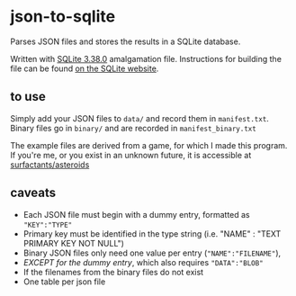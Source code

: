 # json-to-sqlite
Parses JSON files and stores the results in a SQLite database.

Written with [SQLite 3.38.0](https://github.com/sqlite/sqlite/releases/tag/version-3.38.0) amalgamation file. Instructions for building the file can be found [on the SQLite website](https://www.sqlite.org/draft/amalgamation.html).

## to use

Simply add your JSON files to `data/` and record them in `manifest.txt`. Binary files go in `binary/` and are recorded in `manifest_binary.txt`

The example files are derived from a game, for which I made this program. If you're me, or you exist in an unknown future, it is accessible at [surfactants/asteroids](https://github.com/surfactants/asteroids)

## caveats

- Each JSON file must begin with a dummy entry, formatted as `"KEY":"TYPE"`
- Primary key must be identified in the type string (i.e. "NAME" : "TEXT PRIMARY KEY NOT NULL")
- Binary JSON files only need one value per entry (`"NAME":"FILENAME"`),
- *EXCEPT for the dummy entry*, which also requires `"DATA":"BLOB"`
- If the filenames from the binary files do not exist
- One table per json file
